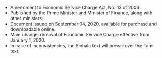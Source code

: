 - Amendment to Economic Service Charge Act, No. 13 of 2006.
- Published by the Prime Minister and Minister of Finance, along with other ministers.
- Document issued on September 04, 2020, available for purchase and downloadable online.
- Main change: removal of Economic Service Charge effective from January 1, 2020.
- In case of inconsistencies, the Sinhala text will prevail over the Tamil text.
